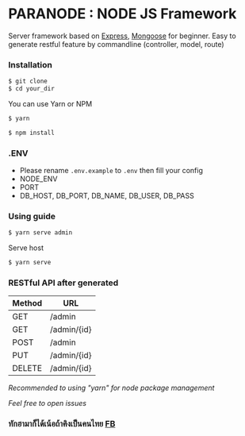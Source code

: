 # PARANODE : NODE JS Framework

Server framework based on [Express](https://expressjs.com/), [Mongoose](http://mongoosejs.com/) for beginner.
Easy to generate restful feature by commandline (controller, model, route)

### Installation
```bash
$ git clone
$ cd your_dir
```

You can use Yarn or NPM
```bash
$ yarn
```
```bash
$ npm install
```

### .ENV
- Please rename `.env.example` to `.env` then fill your config
- NODE_ENV
- PORT
- DB_HOST, DB_PORT, DB_NAME, DB_USER, DB_PASS

### Using guide
```bash
$ yarn serve admin
```

Serve host
```bash
$ yarn serve
```

### RESTful API after generated
| Method | URL |
| ------ | ------ |
| GET | /admin |
| GET | /admin/{id} |
| POST | /admin |
| PUT | /admin/{id} |
| DELETE | /admin/{id} |

*Recommended to using "yarn" for node package management*

*Feel free to open issues*

### ทักฮามาก็ได้เน้อถ้าคิงเป็นคนไทย [FB](www.facebook.com/greatisadog)
